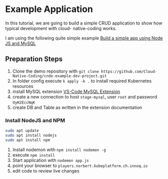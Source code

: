 # Example Application

In this tutorial, we are going to build a simple CRUD application to show how typical development with cloud- native-coding works.

I am using the following quite simple example [Build a simple app using Node JS and MySQL](https://dev.to/achowba/build-a-simple-app-using-node-js-and-mysql-19me)

## Preparation Steps

1. Clone the demo repository with `git clone https://github.com/Cloud-Native-Coding/cnde-example-dev-project.git`
2. In folder config execute `k apply -k .` to install required Kubernetes resources
3. install MySQL extension [VS-Code MySQL Extension](https://marketplace.visualstudio.com/items?itemName=formulahendry.vscode-mysql)
4. create a new connection to host `stage-mysql`, user `root` and password `UyH2EccNqK`
5. create DB and Table as written in the extension documentation

### Install NodeJS and NPM

```bash
sudo apt update
sudo apt install nodejs
sudo apt install npm
```

1. Install nodemon with `npm install nodemon -g`
2. execute `npm install`
3. Start application with `nodemon app.js`
4. point your browser to `players.norbert.kubeplatform.ch.innoq.io`
5. edit code to review live changes